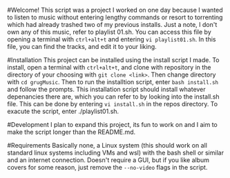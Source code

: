#Welcome!
This script was a project I worked on one day because I wanted to listen to music without entering lengthy commands or resort to torrenting which had already trashed two of my previous installs. Just a note, I don't own any of this music, refer to playlist 01.sh. You can access this file by opening a terminal with `ctrl+alt+t` and entering `vi playlist01.sh`. In this file, you can find the tracks, and edit it to your liking. 

#Installation
This project can be installed using the install script I made. To install, open a terminal with `ctrl+alt+t`, and clone with repository in the directory of your choosing with `git clone <link>`. Then change directory with `cd grugMusic`. Then to run the installtion script, enter `bash install.sh` and follow the prompts. This installation script should install whatever depenancies there are, which you can refer to by looking into the install.sh file. This can be done by entering `vi install.sh` in the repos directory. To exacute the script, enter ./playlist01.sh.

#Development
I plan to expand this project, its fun to work on and I aim to make the script longer than the README.md.

#Requirements
Basically none, a Linux system (this should work on all standard linux systems including VMs and wsl) with the bash shell or similar and an internet connection. Doesn't require a GUI, but if you like album covers for some reason, just remove the `--no-video` flags in the script.
